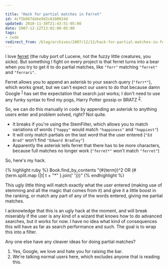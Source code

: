 ```yaml
---

title: "Hack for partial matches in Ferret"
id: 4cf5b667dabe9d2c6100024d
updated: 2010-11-30T21:43:51-05:00
date: 2007-12-12T13:02:00-05:00
tags:
- code
redirect_from: /blog/archives/2007/12/12/hack-for-partial-matches-in-ferret/
---
```


I love [ferret](http://ferret.davebalmain.com/trac/) (the ruby port of Lucene, not the fuzzy little creatures, you sicko). But something I fight on every project is that ferret turns into a bear when you try to get it to do partial matches, like `"ferr"` matching `"ferret"` and `"ferrari"`.

Ferret allows you to append an asterisk to your search query (`"ferr*"`), which works great, but we can't expect our users to do that because damn Google <sup>[1](#google)</sup> has set the expectation that search just works; I don't need to use any funky syntax to find my pogs, Harry Potter gossip or BRATZ <sup>[2](#normalusers)</sup>.

So, we can do this manually in code by appending an asterisk to anything users enter and problem solved, right? Not quite.

-   It breaks if you're using the StemFilter, which allows you to match variations of words (`"happy"` would match `"happiness"` and `"happiest"`)
-   It will only match partials on the last word that the user entered (`"Ed Brad"` won't find `"Edward Bradley"`)
-   Apparently the asterisk tells ferret that there has to be more characters, because full matches no longer work (`"ferret*"` won't match `"ferret"`)

So, here's my hack.

{% highlight ruby %}
Book.find_by_contents "(#{term})^2 OR (#{term.split.map {|t| t + "*" }.join(' ')})"
{% endhighlight %}

This ugly little thing will match exactly what the user entered (making use of stemming and all the magic that comes from it) and give it a little boost in the ranking, or match any part of any of the words entered, giving me partial matches.

I acknowledge that this is an ugly hack at the moment, and will break miserably if the user is any kind of a wizard that knows how to do advanced searches, but it works for now. I have no idea what kind of consequences this will have as far as search performance and such. The goal is to wrap this into a filter.

Any one else have any cleaver ideas for doing partial matches?

<ol class="footnotes">
<li id="google">
Yes, Google, we love and hate you for raising the bar.

</li>
<li id="normalusers">
We're talking normal users here, which excludes anyone that is reading this.

</li>
</ol>
